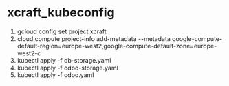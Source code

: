 # xcraft_kubeconfig


1. gcloud config set project xcraft
2. cloud compute project-info add-metadata --metadata google-compute-default-region=europe-west2,google-compute-default-zone=europe-west2-c
3. kubectl apply -f db-storage.yaml
4. kubectl apply -f odoo-storage.yaml
5. kubectl apply -f odoo.yaml
